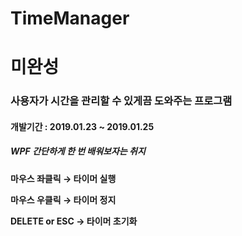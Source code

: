 # TimeManager

# 미완성

### 사용자가 시간을 관리할 수 있게끔 도와주는 프로그램

#### 개발기간 : 2019.01.23 ~ 2019.01.25

##### WPF 간단하게 한 번 배워보자는 취지



**마우스 좌클릭 &rarr; 타이머 실행**

**마우스 우클릭 &rarr; 타이머 정지**

**DELETE or ESC &rarr; 타이머 초기화**




